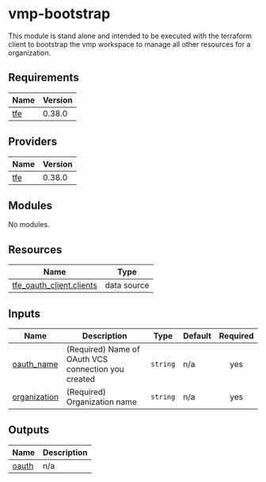 # vmp-bootstrap

This module is stand alone and intended to be executed with the terraform client to bootstrap the vmp workspace to manage all other resources for a organization.

<!-- BEGIN_TF_DOCS -->
## Requirements

| Name | Version |
|------|---------|
| <a name="requirement_tfe"></a> [tfe](#requirement\_tfe) | 0.38.0 |

## Providers

| Name | Version |
|------|---------|
| <a name="provider_tfe"></a> [tfe](#provider\_tfe) | 0.38.0 |

## Modules

No modules.

## Resources

| Name | Type |
|------|------|
| [tfe_oauth_client.clients](https://registry.terraform.io/providers/hashicorp/tfe/0.38.0/docs/data-sources/oauth_client) | data source |

## Inputs

| Name | Description | Type | Default | Required |
|------|-------------|------|---------|:--------:|
| <a name="input_oauth_name"></a> [oauth\_name](#input\_oauth\_name) | (Required) Name of OAuth VCS connection you created | `string` | n/a | yes |
| <a name="input_organization"></a> [organization](#input\_organization) | (Required) Organization name | `string` | n/a | yes |

## Outputs

| Name | Description |
|------|-------------|
| <a name="output_oauth"></a> [oauth](#output\_oauth) | n/a |
<!-- END_TF_DOCS -->
